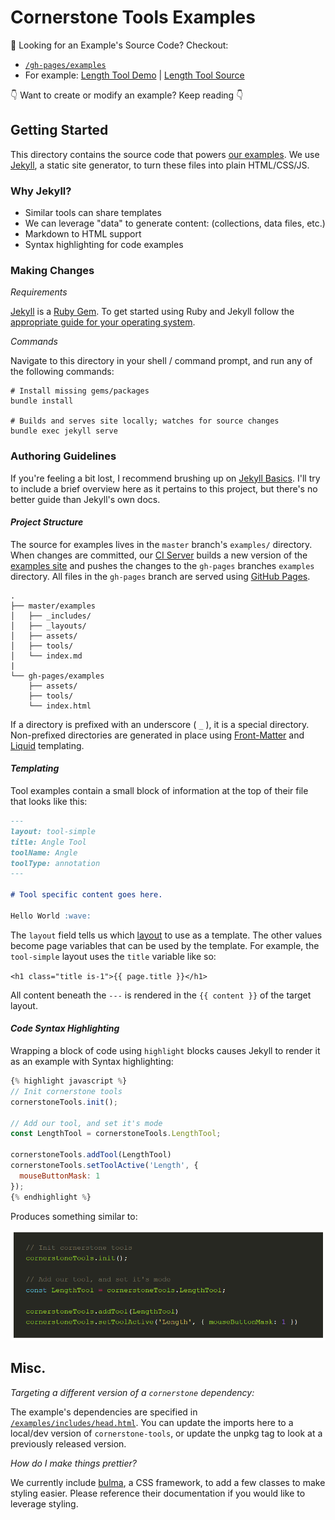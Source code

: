 # Cornerstone Tools Examples

👋 Looking for an Example's Source Code? Checkout:

- [`/gh-pages/examples`](https://github.com/cornerstonejs/cornerstoneTools/tree/gh-pages/examples)
- For example: [Length Tool Demo](https://tools.cornerstonejs.org/examples/tools/length.html) | [Length Tool Source](https://github.com/cornerstonejs/cornerstoneTools/blob/gh-pages/examples/tools/length.html)

👇 Want to create or modify an example? Keep reading 👇

## Getting Started

This directory contains the source code that powers [our examples](https://tools.cornerstonejs.org/examples/). We use [Jekyll](https://jekyllrb.com/), a static site generator, to turn these files into plain HTML/CSS/JS.

### Why Jekyll?

- Similar tools can share templates
- We can leverage "data" to generate content: (collections, data files, etc.)
- Markdown to HTML support
- Syntax highlighting for code examples

### Making Changes

_Requirements_

[Jekyll](https://jekyllrb.com/) is a [Ruby Gem](https://jekyllrb.com/docs/ruby-101/#gems). To get started using Ruby and Jekyll follow the [appropriate guide for your operating system](https://jekyllrb.com/docs/installation/).

_Commands_

Navigate to this directory in your shell / command prompt, and run any of the  following commands:

```shell
# Install missing gems/packages
bundle install

# Builds and serves site locally; watches for source changes
bundle exec jekyll serve
```

### Authoring Guidelines

If you're feeling a bit lost, I recommend brushing up on [Jekyll Basics](https://jekyllrb.com/docs/structure/). I'll try to include a brief overview here as it pertains to this project, but there's no better guide than Jekyll's own docs.

#### _Project Structure_

The source for examples lives in the `master` branch's `examples/` directory. When changes are committed, our [CI Server](https://circleci.com/gh/cornerstonejs/workflows/cornerstoneTools/tree/master) builds a new version of the [examples site](https://tools.cornerstonejs.org/examples/) and pushes the changes to the `gh-pages` branches `examples` directory. All files in the `gh-pages` branch are served using [GitHub Pages](https://pages.github.com/).

```
.
├── master/examples
│   ├── _includes/
│   ├── _layouts/
│   ├── assets/
│   ├── tools/
│   └── index.md
|
└── gh-pages/examples
    ├── assets/
    ├── tools/
    └── index.html
```

If a directory is prefixed with an underscore ( `_` ), it is a special directory. Non-prefixed directories are generated in place using [Front-Matter](https://jekyllrb.com/docs/front-matter/) and [Liquid](https://jekyllrb.com/docs/liquid/) templating.

#### _Templating_

Tool examples contain a small block of information at the top of their file that looks like this:

```md
---
layout: tool-simple
title: Angle Tool
toolName: Angle
toolType: annotation
---

# Tool specific content goes here.

Hello World :wave:
```

The `layout` field tells us which [layout](https://github.com/cornerstonejs/cornerstoneTools/tree/master/examples/_layouts) to use as a template. The other values become page variables that can be used by the template. For example, the `tool-simple` layout uses the `title` variable like so:

`<h1 class="title is-1">{{ page.title }}</h1>`

All content beneath the `---` is rendered in the `{{ content }}` of the target layout.

#### _Code Syntax Highlighting_

Wrapping a block of code using `highlight` blocks causes Jekyll to render it as an example with Syntax highlighting:

```javascript
{% highlight javascript %}
// Init cornerstone tools
cornerstoneTools.init();

// Add our tool, and set it's mode
const LengthTool = cornerstoneTools.LengthTool;

cornerstoneTools.addTool(LengthTool)
cornerstoneTools.setToolActive('Length', {
  mouseButtonMask: 1
});
{% endhighlight %}
```

Produces something similar to:

![Example Syntax Highlighting Output](https://raw.githubusercontent.com/cornerstonejs/cornerstoneTools/master/examples/readme-screenshot.png)

## Misc.

_Targeting a different version of a `cornerstone` dependency:_

The example's dependencies are specified in [`/examples/includes/head.html`](https://github.com/cornerstonejs/cornerstoneTools/blob/master/examples/_includes/head.html#L30-L40). You can update the imports here to a local/dev version of `cornerstone-tools`, or update the unpkg tag to look at a previously released version.

_How do I make things prettier?_

We currently include [bulma](https://bulma.io/documentation/), a CSS framework, to add a few classes to make styling easier. Please reference their documentation if you would like to leverage styling.
